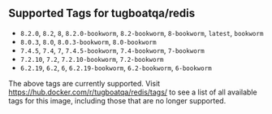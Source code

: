 ## Supported Tags for tugboatqa/redis

* `8.2.0`, `8.2`, `8`, `8.2.0-bookworm`, `8.2-bookworm`, `8-bookworm`, `latest`, `bookworm`
* `8.0.3`, `8.0`, `8.0.3-bookworm`, `8.0-bookworm`
* `7.4.5`, `7.4`, `7`, `7.4.5-bookworm`, `7.4-bookworm`, `7-bookworm`
* `7.2.10`, `7.2`, `7.2.10-bookworm`, `7.2-bookworm`
* `6.2.19`, `6.2`, `6`, `6.2.19-bookworm`, `6.2-bookworm`, `6-bookworm`

The above tags are currently supported. Visit https://hub.docker.com/r/tugboatqa/redis/tags/ to see a list of all available tags for this image, including those that are no longer supported.
